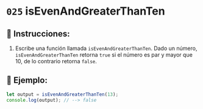 # `025` isEvenAndGreaterThanTen

## 📝 Instrucciones:

1. Escribe una función llamada `isEvenAndGreaterThanTen`. Dado un número, `isEvenAndGreaterThanTen` retorna `true` si el número es par y mayor que 10, de lo contrario retorna `false`.

## 📎 Ejemplo:

```Javascript
let output = isEvenAndGreaterThanTen(13);
console.log(output); // --> false
```
